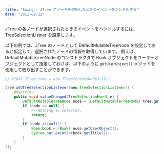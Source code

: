 ```yaml
---
title: "Swing - JTree でノードを選択したときのイベントをハンドルする"
date: "2011-02-12"
---
```


JTree の各ノードが選択されたときのイベントをハンドルするには、TreeSelectionListner を設定します。

以下の例では、JTree のノードとして DefaultMutableTreeNode を設定してあると仮定して、選択されたノードの情報を取得しています。
例えば、DefaultMutableTreeNode のコンストラクタで Book オブジェクトをユーザーオブジェクトとして指定しておけば、以下のように `getUserObject()` メソッドを使用して取り出すことができます。

~~~ java
// final JTree tree = new JTree(createNodes());

tree.addTreeSelectionListener(new TreeSelectionListener() {
    @Override
    public void valueChanged(TreeSelectionEvent e) {
        DefaultMutableTreeNode node = (DefaultMutableTreeNode) tree.getLastSelectedPathComponent();
        if (node == null) {
            // Nothing is selected.
            return;
        }
        if (node.isLeaf()) {
            Book book = (Book) node.getUserObject();
            System.out.println(book.getTitle());
        }
    }
});
~~~

